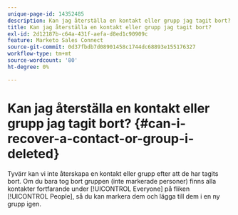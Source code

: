 ```yaml
---
unique-page-id: 14352485
description: Kan jag återställa en kontakt eller grupp jag tagit bort? - Marketo Docs - produktdokumentation
title: Kan jag återställa en kontakt eller grupp jag tagit bort?
exl-id: 2d12187b-c64a-431f-aefa-d8ed1c90909c
feature: Marketo Sales Connect
source-git-commit: 0d37fbdb7d08901458c1744dc68893e155176327
workflow-type: tm+mt
source-wordcount: '80'
ht-degree: 0%

---
```


# Kan jag återställa en kontakt eller grupp jag tagit bort? {#can-i-recover-a-contact-or-group-i-deleted}

Tyvärr kan vi inte återskapa en kontakt eller grupp efter att de har tagits bort. Om du bara tog bort gruppen (inte markerade personer) finns alla kontakter fortfarande under [!UICONTROL Everyone] på fliken [!UICONTROL People], så du kan markera dem och lägga till dem i en ny grupp igen.
